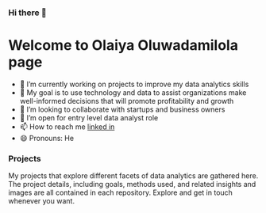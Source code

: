 ### Hi there 👋
 
# Welcome to Olaiya Oluwadamilola page #
- 🔭 I’m currently working on projects to improve my data analytics skills 
- 🌱 My goal is to use technology and data to assist organizations make well-informed decisions that will promote profitability and growth
- 👯 I’m looking to collaborate with startups and business owners
- 🤔 I’m open for entry level data analyst role
- 📫 How to reach me [linked in](www.linkedin.com/in/olaiya-oluwadamilola-374034135)
- 😄 Pronouns: He
  
 ### Projects 
My projects that explore different facets of data analytics are gathered here. The project details, including goals, methods used, and related insights and images are all contained in each repository. Explore and get in touch whenever you want.

